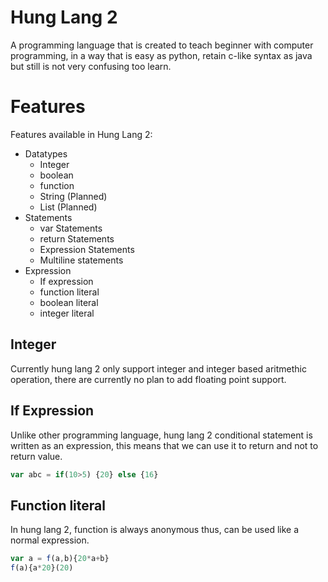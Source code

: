 # Hung Lang 2
A programming language that is created to teach beginner with computer programming,
in a way that is easy as python, retain c-like syntax as java but still is not very confusing too learn.

# Features
Features available in Hung Lang 2:
- Datatypes
    - Integer
    - boolean
    - function
    - String (Planned)
    - List (Planned)
- Statements
    - var Statements
    - return Statements
    - Expression Statements
    - Multiline statements
- Expression
    - If expression
    - function literal
    - boolean literal
    - integer literal
    
## Integer
Currently hung lang 2 only support integer and integer based aritmethic operation,
there are currently no plan to add floating point support.

## If Expression
Unlike other programming language, hung lang 2 conditional statement
is written as an expression, this means that we can use it to return and not to return value.

```javascript
var abc = if(10>5) {20} else {16}
```

## Function literal
In hung lang 2, function is always anonymous thus, can be used like a normal expression.

```javascript
var a = f(a,b){20*a+b}
f(a){a*20}(20)
```

